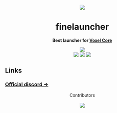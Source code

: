 <div align="center">

[![][logo-url]][discord-url]

# finelauncher

**Best launcher for [Voxel Core](https://github.com/MihailRis/VoxelEngine-Cpp)**

[![][license]]()  
[![][stars]](https://github.com/finesoldatik/finelauncher-releases)
[![][downloads]]()
[![][discord]](https://discord.com/invite/uzrJwm8pTK)

</div>

## Links

### [Official discord →](https://discord.com/invite/uzrJwm8pTK)

<div align="center">

Contributors \
\
[![][contributors_img]][contributors]

</div>

[logo-url]: https://raw.githubusercontent.com/finesoldatik/finelauncher-releases/refs/heads/main/logo.png
[discord-url]: https://discord.com/invite/uzrJwm8pTK

[license]: https://img.shields.io/github/license/finesoldatik/finelauncher-releases?label=License&color=blue
[stars]: https://badgen.net/github/stars/finesoldatik/finelauncher-releases?label=GitHub%20stars&color=blue
[downloads]: https://img.shields.io/github/downloads/finesoldatik/finelauncher-releases/total.svg?label=Downloads&color=blue
[discord]: https://badgen.net/discord/members/uzrJwm8pTK?label=Discord&color=blue

[contributors_img]: https://contrib.rocks/image?repo=finesoldatik/finelauncher-releases&columns=25&anon=1&max=300
[contributors]: https://github.com/finesoldatik/finelauncher/graphs/contributors-releases
